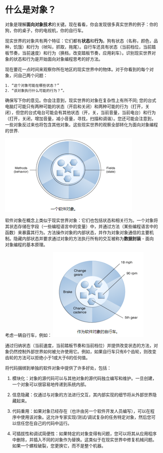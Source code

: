 # 什么是对象？

对象是理解**面向对象技术**的关键。现在看看，你会发现很多真实世界的例子：你的狗，你的桌子，你的电视机，你的自行车。

现实世界的对象共有两个特征：它们都有**状态**和**行为**。狗有状态（名称，颜色，品种，饥饿）和行为（吠叫，抓取，拖尾）。自行车还具有状态（当前档位，当前踏板节奏，当前速度）和行为（换档，改变踏板节奏，应用刹车）。识别现实世界对象的状态和行为是开始面向对象编程思考的好方法。

现在要花一点时间来观察你所在地区的现实世界中的物体。对于你看到的每个对象，问自己两个问题：

    1. “这个对象可能在哪些状态？”
    2. “该对象执行什么可能的行为？”。
    
确保写下你的意见。你会注意到，现实世界的对象在复杂性上有所不同; 您的台式电脑灯可能只有两种可能的状态（开启和关闭）和两种可能的行为（打开，关闭），但您的台式电台可能会有其他状态（开，关，当前音量，当前电台）和行为（打开，关闭，增加音量，减小音量，寻找，扫描和调谐）。您还可能会注意到，一些对象反过来也将包含其他对象。这些现实世界的观察全部转化为面向对象编程的世界.

![](/assets/java/concepts/面向对象-软件对象.png)

软件对象在概念上类似于现实世界对象：它们也包括状态和相关行为。一个对象将其状态存储在字段（一些编程语言中的变量）中，并通过方法（某些编程语言中的函数）来暴露其行为。方法操作对象的内部状态，并作为对象对象通信的主要机制。隐藏内部状态并要求通过对象的方法执行所有的交互被称为**数据封装** - 面向对象编程的基本原理。

考虑一辆自行车，例如：
![](/assets/java/concepts/面向对象-自行车软件对象.png)

通过归纳状态（当前速度，当前踏板节奏和当前档位）并提供改变状态的方法，对象仍然控制外部世界如何被允许使用它。例如，如果自行车只有6个齿轮，则改变齿轮的方法可以拒绝小于1或大于6的任何值。

将代码捆绑到单独的软件对象中提供了许多好处，包括：

1. 模块化：对象的源代码可以与其他对象的源代码独立编写和维护。一旦创建，一个对象可以很容易地传递到系统内部。

2. 信息隐藏：仅通过与对象的方法进行交互，其内部实现的细节将从外部世界隐藏起来。

3. 代码重用：如果对象已经存在（也许由另一个软件开发人员编写），可以在程序中使用该对象。这允许专家实现/测试/调试复杂的任务特定对象，然后您可以信任您在自己的代码中运行。

4. 可插拔性和调试简便性：如果特定的对象变得有问题，您可以将其从应用程序中删除，并插入不同的对象作为替换。这类似于在现实世界中修复机械问题。如果一个螺栓破裂，您更换它，而不是整个机器。